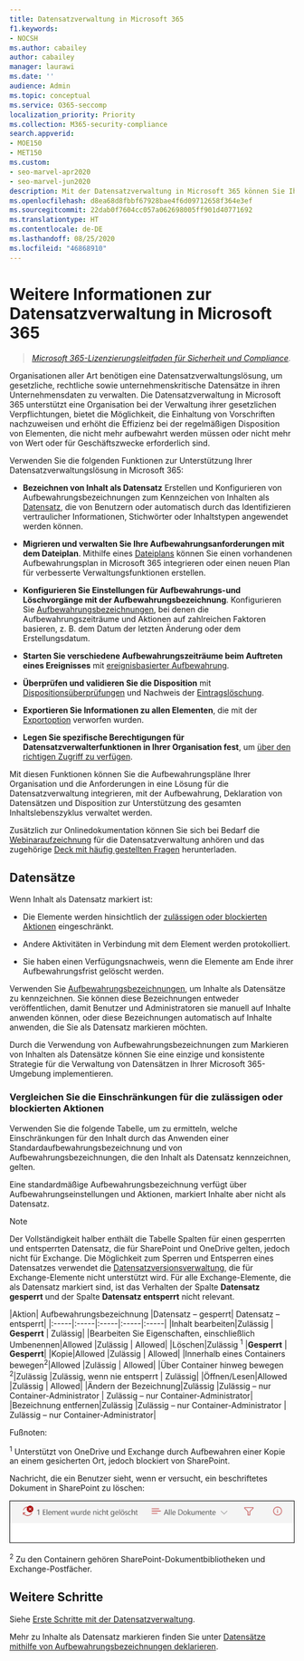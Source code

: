 ```yaml
---
title: Datensatzverwaltung in Microsoft 365
f1.keywords:
- NOCSH
ms.author: cabailey
author: cabailey
manager: laurawi
ms.date: ''
audience: Admin
ms.topic: conceptual
ms.service: O365-seccomp
localization_priority: Priority
ms.collection: M365-security-compliance
search.appverid:
- MOE150
- MET150
ms.custom:
- seo-marvel-apr2020
- seo-marvel-jun2020
description: Mit der Datensatzverwaltung in Microsoft 365 können Sie Ihre Aufbewahrungszeitpläne auf einen Dateiplan anwenden, der die Aufbewahrung, die Datensatzdeklaration und die Löschung verwaltet.
ms.openlocfilehash: d8ea68d8fbbf67928bae4f6d09712658f364e3ef
ms.sourcegitcommit: 22dab0f7604cc057a062698005ff901d40771692
ms.translationtype: HT
ms.contentlocale: de-DE
ms.lasthandoff: 08/25/2020
ms.locfileid: "46868910"
---
```

# <a name="learn-about-records-management-in-microsoft-365"></a>Weitere Informationen zur Datensatzverwaltung in Microsoft 365

>*[Microsoft 365-Lizenzierungsleitfaden für Sicherheit und Compliance](https://aka.ms/ComplianceSD).*

Organisationen aller Art benötigen eine Datensatzverwaltungslösung, um gesetzliche, rechtliche sowie unternehmenskritische Datensätze in ihren Unternehmensdaten zu verwalten. Die Datensatzverwaltung in Microsoft 365 unterstützt eine Organisation bei der Verwaltung ihrer gesetzlichen Verpflichtungen, bietet die Möglichkeit, die Einhaltung von Vorschriften nachzuweisen und erhöht die Effizienz bei der regelmäßigen Disposition von Elementen, die nicht mehr aufbewahrt werden müssen oder nicht mehr von Wert oder für Geschäftszwecke erforderlich sind.

Verwenden Sie die folgenden Funktionen zur Unterstützung Ihrer Datensatzverwaltungslösung in Microsoft 365:

- **Bezeichnen von Inhalt als Datensatz** Erstellen und Konfigurieren von Aufbewahrungsbezeichnungen zum Kennzeichen von Inhalten als [Datensatz](#records), die von Benutzern oder automatisch durch das Identifizieren vertraulicher Informationen, Stichwörter oder Inhaltstypen angewendet werden können.

- **Migrieren und verwalten Sie Ihre Aufbewahrungsanforderungen mit dem Dateiplan**. Mithilfe eines [Dateiplans](file-plan-manager.md) können Sie einen vorhandenen Aufbewahrungsplan in Microsoft 365 integrieren oder einen neuen Plan für verbesserte Verwaltungsfunktionen erstellen.

- **Konfigurieren Sie Einstellungen für Aufbewahrungs-und Löschvorgänge mit der Aufbewahrungsbezeichnung**. Konfigurieren Sie [Aufbewahrungsbezeichnungen](retention.md#retention-labels), bei denen die Aufbewahrungszeiträume und Aktionen auf zahlreichen Faktoren basieren, z. B. dem Datum der letzten Änderung oder dem Erstellungsdatum.

- **Starten Sie verschiedene Aufbewahrungszeiträume beim Auftreten eines Ereignisses** mit [ereignisbasierter Aufbewahrung](event-driven-retention.md).

- **Überprüfen und validieren Sie die Disposition** mit [Dispositionsüberprüfungen](disposition.md#disposition-reviews) und Nachweis der [Eintragslöschung](disposition.md#disposition-of-records).

- **Exportieren Sie Informationen zu allen Elementen**, die mit der [Exportoption](disposition.md#filter-and-export-the-views) verworfen wurden.

- **Legen Sie spezifische Berechtigungen für Datensatzverwalterfunktionen in Ihrer Organisation fest**, um [über den richtigen Zugriff zu verfügen](../security/office-365-security/permissions-in-the-security-and-compliance-center.md).

Mit diesen Funktionen können Sie die Aufbewahrungspläne Ihrer Organisation und die Anforderungen in eine Lösung für die Datensatzverwaltung integrieren, mit der Aufbewahrung, Deklaration von Datensätzen und Disposition zur Unterstützung des gesamten Inhaltslebenszyklus verwaltet werden.

Zusätzlich zur Onlinedokumentation können Sie sich bei Bedarf die [Webinaraufzeichnung](https://aka.ms/MIPC/Video-RecordsManagementWebinar) für die Datensatzverwaltung anhören und das zugehörige [Deck mit häufig gestellten Fragen](https://aka.ms/MIPC/Blog-RecordsManagementWebinar) herunterladen.

## <a name="records"></a>Datensätze

Wenn Inhalt als Datensatz markiert ist:

- Die Elemente werden hinsichtlich der [zulässigen oder blockierten Aktionen](#compare-restrictions-for-what-actions-are-allowed-or-blocked) eingeschränkt.

- Andere Aktivitäten in Verbindung mit dem Element werden protokolliert.

- Sie haben einen Verfügungsnachweis, wenn die Elemente am Ende ihrer Aufbewahrungsfrist gelöscht werden.

Verwenden Sie [Aufbewahrungsbezeichnungen](retention.md#retention-labels), um Inhalte als Datensätze zu kennzeichnen. Sie können diese Bezeichnungen entweder veröffentlichen, damit Benutzer und Administratoren sie manuell auf Inhalte anwenden können, oder diese Bezeichnungen automatisch auf Inhalte anwenden, die Sie als Datensatz markieren möchten.

Durch die Verwendung von Aufbewahrungsbezeichnungen zum Markieren von Inhalten als Datensätze können Sie eine einzige und konsistente Strategie für die Verwaltung von Datensätzen in Ihrer Microsoft 365-Umgebung implementieren.

### <a name="compare-restrictions-for-what-actions-are-allowed-or-blocked"></a>Vergleichen Sie die Einschränkungen für die zulässigen oder blockierten Aktionen

Verwenden Sie die folgende Tabelle, um zu ermitteln, welche Einschränkungen für den Inhalt durch das Anwenden einer Standardaufbewahrungsbezeichnung und von Aufbewahrungsbezeichnungen, die den Inhalt als Datensatz kennzeichnen, gelten. 

Eine standardmäßige Aufbewahrungsbezeichnung verfügt über Aufbewahrungseinstellungen und Aktionen, markiert Inhalte aber nicht als Datensatz.

>[!NOTE] 
> Der Vollständigkeit halber enthält die Tabelle Spalten für einen gesperrten und entsperrten Datensatz, die für SharePoint und OneDrive gelten, jedoch nicht für Exchange. Die Möglichkeit zum Sperren und Entsperren eines Datensatzes verwendet die [Datensatzversionsverwaltung](record-versioning.md), die für Exchange-Elemente nicht unterstützt wird. Für alle Exchange-Elemente, die als Datensatz markiert sind, ist das Verhalten der Spalte **Datensatz gesperrt** und der Spalte **Datensatz entsperrt** nicht relevant.


|Aktion| Aufbewahrungsbezeichnung |Datensatz – gesperrt| Datensatz – entsperrt|
|:-----|:-----|:-----|:-----|:-----|
|Inhalt bearbeiten|Zulässig | **Gesperrt** | Zulässig|
|Bearbeiten Sie Eigenschaften, einschließlich Umbenennen|Allowed |Zulässig | Allowed|
|Löschen|Zulässig <sup>1</sup> |**Gesperrt** | **Gesperrt**|
|Kopie|Allowed |Zulässig | Allowed|
|Innerhalb eines Containers bewegen<sup>2</sup>|Allowed |Zulässig | Allowed|
|Über Container hinweg bewegen <sup>2</sup>|Zulässig |Zulässig, wenn nie entsperrt | Zulässig|
|Öffnen/Lesen|Allowed |Zulässig | Allowed|
|Ändern der Bezeichnung|Zulässig |Zulässig – nur Container-Administrator | Zulässig – nur Container-Administrator|
|Bezeichnung entfernen|Zulässig |Zulässig – nur Container-Administrator | Zulässig – nur Container-Administrator|

Fußnoten:

<sup>1</sup> Unterstützt von OneDrive und Exchange durch Aufbewahren einer Kopie an einem gesicherten Ort, jedoch blockiert von SharePoint.

Nachricht, die ein Benutzer sieht, wenn er versucht, ein beschriftetes Dokument in SharePoint zu löschen:

![Nachricht, dass das Element nicht aus SharePoint gelöscht wurde](../media/d0020726-1593-4a96-b07c-89b275e75c49.png)


<sup>2</sup> Zu den Containern gehören SharePoint-Dokumentbibliotheken und Exchange-Postfächer.

## <a name="next-steps"></a>Weitere Schritte

Siehe [Erste Schritte mit der Datensatzverwaltung](get-started-with-records-management.md).

Mehr zu Inhalte als Datensatz markieren finden Sie unter [Datensätze mithilfe von Aufbewahrungsbezeichnungen deklarieren](declare-records.md).
